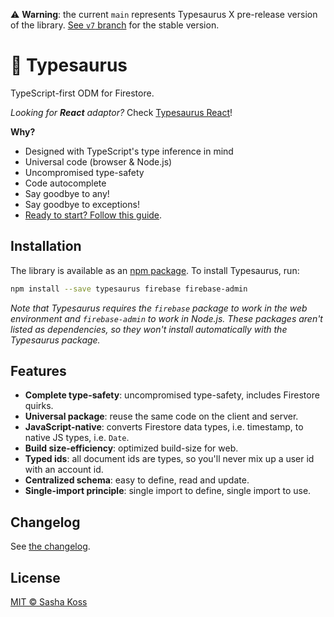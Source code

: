 ⚠️ **Warning**: the current `main` represents Typesaurus X pre-release version of the library. [See `v7` branch](https://github.com/kossnocorp/typesaurus/tree/v7) for the stable version.

# 🦕 Typesaurus

TypeScript-first ODM for Firestore.

_Looking for **React** adaptor?_ Check [Typesaurus React](https://github.com/kossnocorp/typesaurus-react)!

**Why?**

- Designed with TypeScript's type inference in mind
- Universal code (browser & Node.js)
- Uncompromised type-safety
- Code autocomplete
- Say goodbye to any!
- Say goodbye to exceptions!
- [Ready to start? Follow this guide](https://typesaurus.com/get-started/).

## Installation

The library is available as an [npm package](https://www.npmjs.com/package/typesaurus).
To install Typesaurus, run:

```sh
npm install --save typesaurus firebase firebase-admin
```

_Note that Typesaurus requires the `firebase` package to work in the web environment and `firebase-admin` to work in Node.js. These packages aren't listed as dependencies, so they won't install automatically with the Typesaurus package._

## Features

- **Complete type-safety**: uncompromised type-safety, includes Firestore quirks.
- **Universal package**: reuse the same code on the client and server.
- **JavaScript-native**: converts Firestore data types, i.e. timestamp, to native JS types, i.e. `Date`.
- **Build size-efficiency**: optimized build-size for web.
- **Typed ids**: all document ids are types, so you'll never mix up a user id with an account id.
- **Centralized schema**: easy to define, read and update.
- **Single-import principle**: single import to define, single import to use.

<!-- TODO: Do it one day
Want to read about features in detail? [Go to Key Features](https://typesaurus.com/about/features/). -->

## Changelog

See [the changelog](./CHANGELOG.md).

## License

[MIT © Sasha Koss](https://kossnocorp.mit-license.org/)
